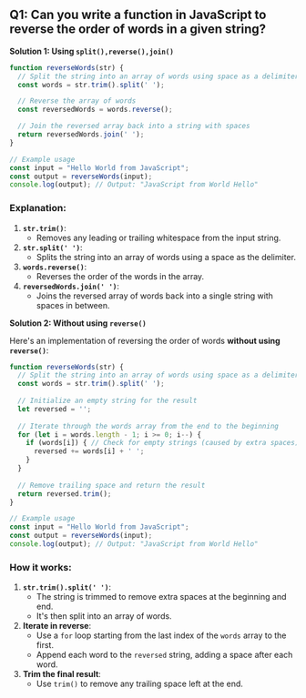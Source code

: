 ## Q1: Can you write a function in JavaScript to reverse the order of words in a given string?

**Solution 1: Using `split(),reverse(),join()`**

```javascript
function reverseWords(str) {
  // Split the string into an array of words using space as a delimiter
  const words = str.trim().split(' ');

  // Reverse the array of words
  const reversedWords = words.reverse();

  // Join the reversed array back into a string with spaces
  return reversedWords.join(' ');
}

// Example usage
const input = "Hello World from JavaScript";
const output = reverseWords(input);
console.log(output); // Output: "JavaScript from World Hello"
```

### Explanation:
1. **`str.trim()`**:
   - Removes any leading or trailing whitespace from the input string.
2. **`str.split(' ')`**:
   - Splits the string into an array of words using a space as the delimiter.
3. **`words.reverse()`**:
   - Reverses the order of the words in the array.
4. **`reversedWords.join(' ')`**:
   - Joins the reversed array of words back into a single string with spaces in between.


**Solution 2: Without using `reverse()`**

Here's an implementation of reversing the order of words **without using `reverse()`**:

```javascript
function reverseWords(str) {
  // Split the string into an array of words using space as a delimiter
  const words = str.trim().split(' ');
  
  // Initialize an empty string for the result
  let reversed = '';
  
  // Iterate through the words array from the end to the beginning
  for (let i = words.length - 1; i >= 0; i--) {
    if (words[i]) { // Check for empty strings (caused by extra spaces)
      reversed += words[i] + ' ';
    }
  }
  
  // Remove trailing space and return the result
  return reversed.trim();
}

// Example usage
const input = "Hello World from JavaScript";
const output = reverseWords(input);
console.log(output); // Output: "JavaScript from World Hello"
```

### How it works:
1. **`str.trim().split(' ')`**:
   - The string is trimmed to remove extra spaces at the beginning and end.
   - It's then split into an array of words.
2. **Iterate in reverse**:
   - Use a `for` loop starting from the last index of the `words` array to the first.
   - Append each word to the `reversed` string, adding a space after each word.
3. **Trim the final result**:
   - Use `trim()` to remove any trailing space left at the end.
